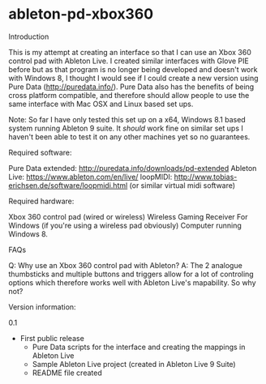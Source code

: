 # ableton-pd-xbox360

Introduction

This is my attempt at creating an interface so that I can use an Xbox 360 control pad with Ableton Live. I created similar interfaces with Glove PIE before but as that program is no longer being developed and doesn't work with Windows 8, I thought I would see if I could create a new version using Pure Data (http://puredata.info/). Pure Data also has the benefits of being cross platform compatible, and therefore should allow people to use the same interface with Mac OSX and Linux based set ups.

Note: So far I have only tested this set up on a x64, Windows 8.1 based system running Ableton 9 suite. It *should* work fine on similar set ups I haven't been able to test it on any other machines yet so no guarantees.

Required software:

Pure Data extended: http://puredata.info/downloads/pd-extended
Ableton Live: https://www.ableton.com/en/live/
loopMIDI: http://www.tobias-erichsen.de/software/loopmidi.html
(or similar virtual midi software)

Required hardware:

Xbox 360 control pad (wired or wireless)
Wireless Gaming Receiver For Windows (if you're using a wireless pad obviously)
Computer running Windows 8.

FAQs

Q: Why use an Xbox 360 control pad with Ableton?
A: The 2 analogue thumbsticks and multiple buttons and triggers allow for a lot of controling options which therefore works well with Ableton Live's mapability. So why not?

Version information:

0.1
- First public release
	- Pure Data scripts for the interface and creating the mappings in Ableton Live
	- Sample Ableton Live project (created in Ableton Live 9 Suite)
	- README file created 
